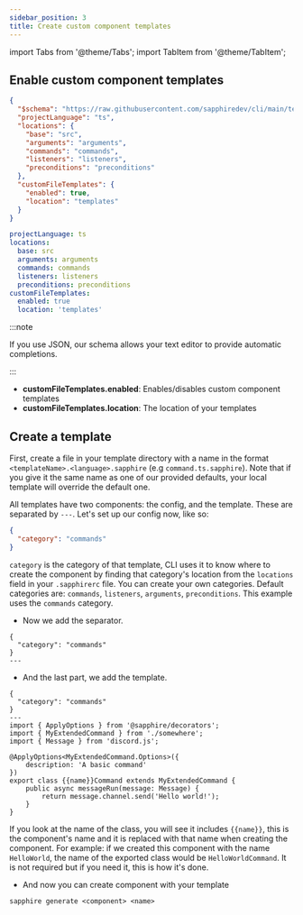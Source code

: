```yaml
---
sidebar_position: 3
title: Create custom component templates
---
```


import Tabs from '@theme/Tabs'; import TabItem from '@theme/TabItem';

## Enable custom component templates

<Tabs groupId="config-language-choice">
<TabItem value="json" label="JSON" default>

```json {11-14}
{
  "$schema": "https://raw.githubusercontent.com/sapphiredev/cli/main/templates/schemas/.sapphirerc.scheme.json",
  "projectLanguage": "ts",
  "locations": {
    "base": "src",
    "arguments": "arguments",
    "commands": "commands",
    "listeners": "listeners",
    "preconditions": "preconditions"
  },
  "customFileTemplates": {
    "enabled": true,
    "location": "templates"
  }
}
```

</TabItem>

<TabItem value="yaml" label="YAML">

```yaml {8-10}
projectLanguage: ts
locations:
  base: src
  arguments: arguments
  commands: commands
  listeners: listeners
  preconditions: preconditions
customFileTemplates:
  enabled: true
  location: 'templates'
```

</TabItem>
</Tabs>

:::note

If you use JSON, our schema allows your text editor to provide automatic completions.

:::

- **customFileTemplates.enabled**: Enables/disables custom component templates
- **customFileTemplates.location**: The location of your templates

## Create a template

First, create a file in your template directory with a name in the format `<templateName>.<language>.sapphire` (e.g `command.ts.sapphire`). Note that if you give it the same name as one of our provided defaults, your local template will override the default one.

All templates have two components: the config, and the template. These are separated by `---`. Let's set up our config now, like so:

```json
{
  "category": "commands"
}
```

`category` is the category of that template, CLI uses it to know where to create the component by finding that
category's location from the `locations` field in your `.sapphirerc` file. You can create your own categories. Default
categories are: `commands`, `listeners`, `arguments`, `preconditions`. This example uses the `commands` category.

- Now we add the separator.

```
{
  "category": "commands"
}
---
```

- And the last part, we add the template.

```
{
  "category": "commands"
}
---
import { ApplyOptions } from '@sapphire/decorators';
import { MyExtendedCommand } from './somewhere';
import { Message } from 'discord.js';

@ApplyOptions<MyExtendedCommand.Options>({
	description: 'A basic command'
})
export class {{name}}Command extends MyExtendedCommand {
	public async messageRun(message: Message) {
		return message.channel.send('Hello world!');
	}
}

```

If you look at the name of the class, you will see it includes `{{name}}`, this is the component's name and it is
replaced with that name when creating the component. For example: if we created this component with the name
`HelloWorld`, the name of the exported class would be `HelloWorldCommand`. It is not required but if you need it, this
is how it's done.

- And now you can create component with your template

```
sapphire generate <component> <name>
```
